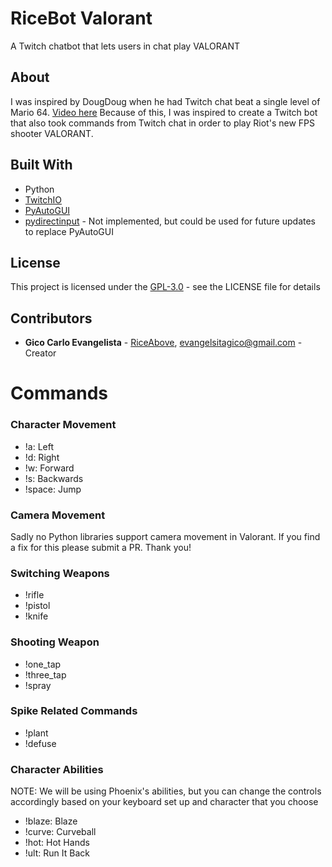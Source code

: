 # RiceBot Valorant
A Twitch chatbot that lets users in chat play VALORANT

## About
I was inspired by DougDoug when he had Twitch chat beat a single level of Mario 64. [Video here](https://youtu.be/VqlDyEwtFlY)
Because of this, I was inspired to create a Twitch bot that also took commands from Twitch chat in order to play Riot's new
FPS shooter VALORANT. 

## Built With
- Python
- [TwitchIO](https://github.com/TwitchIO/TwitchIO)
- [PyAutoGUI](https://github.com/asweigart/pyautogui)
- [pydirectinput](https://github.com/learncodebygaming/pydirectinput) - Not implemented, but could be used for future updates to replace PyAutoGUI

## License
This project is licensed under the [GPL-3.0](LICENSE) - see the LICENSE file for details

## Contributors 
- **Gico Carlo Evangelista** - [RiceAbove](https://github.com/RiceAbove), evangelsitagico@gmail.com - Creator 

# Commands 
### Character Movement

- !a: Left
- !d: Right
- !w: Forward
- !s: Backwards
- !space: Jump

### Camera Movement
Sadly no Python libraries support camera movement in Valorant. If you find a fix for this please submit a PR. Thank you!

### Switching Weapons

- !rifle
- !pistol
- !knife

### Shooting Weapon

- !one_tap
- !three_tap
- !spray

### Spike Related Commands

- !plant
- !defuse

### Character Abilities
NOTE: We will be using Phoenix's abilities, but you can
change the controls accordingly based on your keyboard
set up and character that you choose

- !blaze: Blaze
- !curve: Curveball
- !hot: Hot Hands
- !ult: Run It Back
